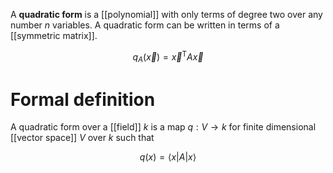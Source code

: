 A **quadratic form** is a [[polynomial]] with only terms of degree two over any number $n$ variables. A quadratic form can be written in terms of a [[symmetric matrix]].

$$
q_A(\vec{x}) = \vec{x}^\mathsf{T}A\vec{x}
$$

# Formal definition

A quadratic form over a [[field]] $k$ is a map $q: V \to k$ for finite dimensional [[vector space]] $V$ over $k$ such that

$$
q(x) = \langle x | A | x \rangle
$$